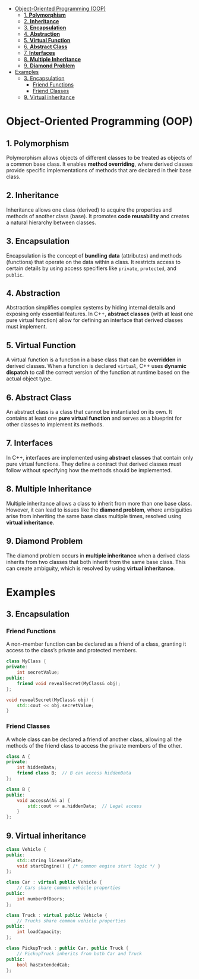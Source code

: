 <!--toc:start-->
- [Object-Oriented Programming (OOP)](#object-oriented-programming-oop)
  - [1. **Polymorphism**](#1-polymorphism)
  - [2. **Inheritance**](#2-inheritance)
  - [3. **Encapsulation**](#3-encapsulation)
  - [4. **Abstraction**](#4-abstraction)
  - [5. **Virtual Function**](#5-virtual-function)
  - [6. **Abstract Class**](#6-abstract-class)
  - [7. **Interfaces**](#7-interfaces)
  - [8. **Multiple Inheritance**](#8-multiple-inheritance)
  - [9. **Diamond Problem**](#9-diamond-problem)
- [Examples](#examples)
  - [3. Encapsulation](#3-encapsulation)
    - [Friend Functions](#friend-functions)
    - [Friend Classes](#friend-classes)
  - [9. Virtual inheritance](#9-virtual-inheritance)
<!--toc:end-->

# Object-Oriented Programming (OOP)

## 1. **Polymorphism**

Polymorphism allows objects of different classes to be treated as objects of a common base class. It enables **method overriding**, where derived classes provide specific implementations of methods that are declared in their base class.

## 2. **Inheritance**

Inheritance allows one class (derived) to acquire the properties and methods of another class (base). It promotes **code reusability** and creates a natural hierarchy between classes.

## 3. **Encapsulation**

Encapsulation is the concept of **bundling data** (attributes) and methods (functions) that operate on the data within a class. It restricts access to certain details by using access specifiers like `private`, `protected`, and `public`.

## 4. **Abstraction**

Abstraction simplifies complex systems by hiding internal details and exposing only essential features. In C++, **abstract classes** (with at least one pure virtual function) allow for defining an interface that derived classes must implement.

## 5. **Virtual Function**

A virtual function is a function in a base class that can be **overridden** in derived classes. When a function is declared `virtual`, C++ uses **dynamic dispatch** to call the correct version of the function at runtime based on the actual object type.

## 6. **Abstract Class**

An abstract class is a class that cannot be instantiated on its own. It contains at least one **pure virtual function** and serves as a blueprint for other classes to implement its methods.

## 7. **Interfaces**

In C++, interfaces are implemented using **abstract classes** that contain only pure virtual functions. They define a contract that derived classes must follow without specifying how the methods should be implemented.

## 8. **Multiple Inheritance**

Multiple inheritance allows a class to inherit from more than one base class. However, it can lead to issues like the **diamond problem**, where ambiguities arise from inheriting the same base class multiple times, resolved using **virtual inheritance**.

## 9. **Diamond Problem**

The diamond problem occurs in **multiple inheritance** when a derived class inherits from two classes that both inherit from the same base class. This can create ambiguity, which is resolved by using **virtual inheritance**.

# Examples

## 3. Encapsulation

### Friend Functions

A non-member function can be declared as a friend of a class,
granting it access to the class’s private and protected members.

```c++
class MyClass {
private:
    int secretValue;
public:
    friend void revealSecret(MyClass& obj);
};

void revealSecret(MyClass& obj) {
    std::cout << obj.secretValue;
}
```

### Friend Classes

A whole class can be declared a friend of another class,
allowing all the methods of the friend class to access the private members of
the other.

```c++
class A {
private:
    int hiddenData;
    friend class B;  // B can access hiddenData
};

class B {
public:
    void accessA(A& a) {
        std::cout << a.hiddenData;  // Legal access
    }
};
```

## 9. Virtual inheritance

```c++
class Vehicle {
public:
    std::string licensePlate;
    void startEngine() { /* common engine start logic */ }
};

class Car : virtual public Vehicle {
    // Cars share common vehicle properties
public:
    int numberOfDoors;
};

class Truck : virtual public Vehicle {
    // Trucks share common vehicle properties
public:
    int loadCapacity;
};

class PickupTruck : public Car, public Truck {
    // PickupTruck inherits from both Car and Truck
public:
    bool hasExtendedCab;
};
```
